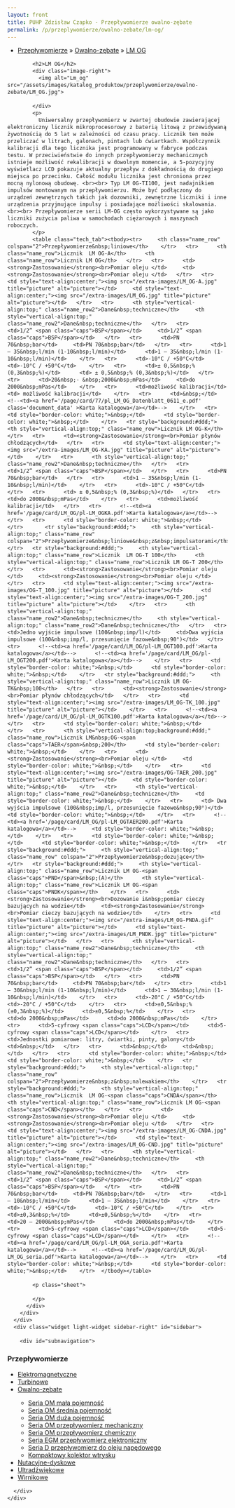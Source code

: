 ```yaml
---
layout: front
title: PUHP Zdzisław Czapko - Przepływomierze owalno-zębate
permalink: /p/przeplywomierze/owalno-zebate/lm-og/
---
```


<div id="content">
  <div class="wrapper-with-color-background">
    <div class="content-area-blog blog-background-sidebar-right">
      <div class="mainarea-left" id="mainarea">
        <div class="blogpost-blog3">
          <div class="post-content">
            <ul class="meta">
<li>
<a href="/p/przeplywomierze">Przepływomierze</a>
»
<a href="/p/przeplywomierze/owalno-zebate">Owalno-zębate</a>
»
<a href="/p/przeplywomierze/owalno-zebate/lm-og">LM OG</a>
</li>
</ul>

            <h2>LM OG</h2>
            <div class="image-right">
              <img alt="Lm_og" src="/assets/images/katalog_produktow/przeplywomierze/owalno-zebate/LM_OG.jpg">

            </div>
            <p>
              Uniwersalny przepływomierz w zwartej obudowie zawierającej elektroniczny licznik mikroprocesorowy z baterią litową z przewidywaną żywotnością do 5 lat w zależności od czasu pracy. Licznik ten może przeliczać w litrach, galonach, pintach lub ćwiartkach. Współczynnik kalibracji dla tego licznika jest programowany w fabryce podczas testu. W przeciwieństwie do innych przepływomierzy mechanicznych istnieje możliwość rekalibracji w dowolnym momencie, a 5-pozycyjny wyświetlacz LCD pokazuje aktualny przepływ z dokładnością do drugiego miejsca po przecinku. Całość modułu licznika jest chroniona przez mocną nylonową obudowę. <br><br> Typ LM OG-TI100, jest nadajnikiem impulsów montowanym na przepływomierzu. Może być podłączony do urządzeń zewnętrznych takich jak dozowniki, zewnętrzne liczniki i inne urządzenia przyjmujące impulsy i posiadające możliwości skalowania. <br><br> Przepływomierze serii LM-OG często wykorzystywane są jako liczniki zużycia paliwa w samochodach ciężarowych i maszynach roboczych.
            </p>
            <table class="tech_tab"><tbody><tr>     <th class="name_row" colspan="2">Przepływomierze&nbsp;liniowe</th>    </tr>   <tr>      <th class="name_row">Licznik  LM OG-A</th>      <th class="name_row">Licznik LM OG</th>   </tr>   <tr>      <td><strong>Zastosowanie</strong><br>Pomiar oleju </td>     <td><strong>Zastosowanie</strong><br>Pomiar oleju </td>   </tr>   <tr>      <td style="text-align:center;"><img src="/extra-images/LM_OG-A.jpg" title="picture" alt="picture"></td>     <td style="text-align:center;"><img src="/extra-images/LM_OG.jpg" title="picture" alt="picture"></td>   </tr>   <tr>      <th style="vertical-align:top;" class="name_row2">Dane&nbsp;techniczne</th>     <th style="vertical-align:top;" class="name_row2">Dane&nbsp;techniczne</th>   </tr>   <tr>      <td>1/2” <span class="caps">BSP</span></td>     <td>1/2” <span class="caps">BSP</span></td>   </tr>   <tr>      <td>PN 70&nbsp;bar</td>     <td>PN 70&nbsp;bar</td>   </tr>   <tr>      <td>1 – 35&nbsp;l/min (1-10&nbsp;l/min)</td>      <td>1 – 35&nbsp;l/min (1-10&nbsp;l/min)</td>    </tr>   <tr>      <td>-10°C / +50°C</td>      <td>-10°C / +50°C</td>    </tr>   <tr>      <td>± 0,5&nbsp;% (0,3&nbsp;%)</td>      <td> ± 0,5&nbsp;% (0,3&nbsp;%)</td>   </tr>   <tr>      <td>20&nbsp;- &nbsp;2000&nbsp;mPas</td>     <td>do 2000&nbsp;mPas</td>    </tr>   <tr>      <td>możliwość kalibracji</td>     <td> możliwość kalibracji</td>    </tr>   <tr>      <td>&nbsp;</td>     <!--<td><a href='/page/card/77/pl_LM_OG_Datenblatt_0611_e.pdf' class='document_data' >Karta katalogowa</a></td>-->    </tr>   <tr>      <td style="border-color: white;">&nbsp;</td>      <td style="border-color: white;">&nbsp;</td>    </tr>   <tr style="background:#ddd;">     <th style="vertical-align:top;" class="name_row">Licznik LM OG-K</th>   </tr>   <tr>      <td><strong>Zastosowanie</strong><br>Pomiar płynów chłodzących</td>   </tr>   <tr>      <td style="text-align:center;"><img src="/extra-images/LM_OG-KA.jpg" title="picture" alt="picture"></td>    </tr>   <tr>      <th style="vertical-align:top;" class="name_row2">Dane&nbsp;techniczne</th>   </tr>   <tr>      <td>1/2” <span class="caps">BSP</span></td>   </tr>   <tr>      <td>PN 70&nbsp;bar</td>   </tr>   <tr>      <td>1 – 35&nbsp;l/min (1-10&nbsp;l/min)</td>    </tr>   <tr>      <td>-10°C / +50°C</td>    </tr>   <tr>      <td> ± 0,5&nbsp;% (0,3&nbsp;%)</td>   </tr>   <tr>      <td>do 2000&nbsp;mPas</td>    </tr>   <tr>      <td>możliwość kalibracji</td>   </tr>   <tr>      <!--<td><a href='/page/card/LM_OG/pl-LM_OGKA.pdf'>Karta katalogowa</a></td>-->    </tr>   <tr>      <td style="border-color: white;">&nbsp;</td>    </tr>       <tr style="background:#ddd;">     <th style="vertical-align:top;" class="name_row" colspan="2">Przepływomierze&nbsp;liniowe&nbsp;z&nbsp;impulsatorami</th>    </tr>   <tr style="background:#ddd;">     <th style="vertical-align:top;" class="name_row">Licznik  LM OG-T 100</th>      <th style="vertical-align:top;" class="name_row">Licznik LM OG-T 200</th>   </tr>   <tr>      <td><strong>Zastosowanie</strong><br>Pomiar oleju </td>     <td><strong>Zastosowanie</strong><br>Pomiar oleju </td>   </tr>   <tr>      <td style="text-align:center;"><img src="/extra-images/OG-T_100.jpg" title="picture" alt="picture"></td>      <td style="text-align:center;"><img src="/extra-images/OG-T_200.jpg" title="picture" alt="picture"></td>    </tr>   <tr>      <th style="vertical-align:top;" class="name_row2">Dane&nbsp;techniczne</th>     <th style="vertical-align:top;" class="name_row2">Dane&nbsp;techniczne</th>   </tr>   <tr>      <td>Jedno wyjście impulsowe (100&nbsp;imp/l)</td>     <td>Dwa wyjścia impulsowe (100&nbsp;imp/l, przesunięcie fazowe&nbsp;90°)</td>   </tr>   <tr>      <!--<td><a href='/page/card/LM_OG/pl-LM_OGT100.pdf'>Karta katalogowa</a></td>-->      <!--<td><a href='/page/card/LM_OG/pl-LM_OGT200.pdf'>Karta katalogowa</a></td>-->    </tr>   <tr>      <td style="border-color: white;">&nbsp;</td>      <td style="border-color: white;">&nbsp;</td>    </tr>   <tr style="background:#ddd;">     <th style="vertical-align:top;" class="name_row">Licznik LM OG-TK&nbsp;100</th>   </tr>   <tr>      <td><strong>Zastosowanie</strong><br>Pomiar płynów chłodzących</td>   </tr>   <tr>      <td style="text-align:center;"><img src="/extra-images/LM_OG-TK_100.jpg" title="picture" alt="picture"></td>    </tr>   <tr>      <!--<td><a href='/page/card/LM_OG/pl-LM_OGTK100.pdf'>Karta katalogowa</a></td>-->   </tr>   <tr>      <td style="border-color: white;">&nbsp;</td>    </tr>   <tr>      <th style="vertical-align:top;background:#ddd;" class="name_row">Licznik LM&nbsp;OG-<span class="caps">TAER</span>&nbsp;200</th>      <td style="border-color: white;">&nbsp;</td>    </tr>   <tr>      <td><strong>Zastosowanie</strong><br>Pomiar oleju </td>     <td style="border-color: white;">&nbsp;</td>    </tr>   <tr>      <td style="text-align:center;"><img src="/extra-images/OG-TAER_200.jpg" title="picture" alt="picture"></td>     <td style="border-color: white;">&nbsp;</td>    </tr>   <tr>      <th style="vertical-align:top;" class="name_row2">Dane&nbsp;techniczne</th>     <td style="border-color: white;">&nbsp;</td>    </tr>   <tr>      <td> Dwa wyjścia impulsowe (100&nbsp;imp/l, przesunięcie fazowe&nbsp;90°)</td>      <td style="border-color: white;">&nbsp;</td>    </tr>   <tr>      <!--<td><a href='/page/card/LM_OG/pl-LM_OGTAER200.pdf'>Karta katalogowa</a></td>-->     <td style="border-color: white;">&nbsp;</td>    </tr>   <tr>      <td style="border-color: white;">&nbsp;</td>      <td style="border-color: white;">&nbsp;</td>    </tr>   <tr style="background:#ddd;">     <th style="vertical-align:top;" class="name_row" colspan="2">Przepływomierze&nbsp;dozujące</th>   </tr>   <tr style="background:#ddd;">     <th style="vertical-align:top;" class="name_row">Licznik LM OG-<span class="caps">PND</span>&nbsp;(A)</th>      <th style="vertical-align:top;" class="name_row">Licznik LM OG-<span class="caps">PNDK</span></th>    </tr>   <tr>      <td><strong>Zastosowanie</strong><br>Dozowanie i&nbsp;pomiar cieczy bazujących na wodzie</td>     <td><strong>Zastosowanie</strong><br>Pomiar cieczy bazujących na wodzie</td>    </tr>   <tr>      <td style="text-align:center;"><img src="/extra-images/LM_OG-PNDA.gif" title="picture" alt="picture"></td>      <td style="text-align:center;"><img src="/extra-images/LM_PNDK.jpg" title="picture" alt="picture"></td>   </tr>   <tr>      <th style="vertical-align:top;" class="name_row2">Dane&nbsp;techniczne</th>     <th style="vertical-align:top;" class="name_row2">Dane&nbsp;techniczne</th>   </tr>   <tr>      <td>1/2” <span class="caps">BSP</span></td>     <td>1/2” <span class="caps">BSP</span></td>   </tr>   <tr>      <td>PN 70&nbsp;bar</td>     <td>PN 70&nbsp;bar</td>   </tr>   <tr>      <td>1 – 30&nbsp;l/min (1-10&nbsp;l/min)</td>      <td>1 – 30&nbsp;l/min (1-10&nbsp;l/min)</td>    </tr>   <tr>      <td>-20°C / +50°C</td>      <td>-20°C / +50°C</td>    </tr>   <tr>      <td>±0,5&nbsp;% (±0,3&nbsp;%)</td>      <td>±0,5&nbsp;%</td>    </tr>   <tr>      <td>do 2000&nbsp;mPas</td>      <td>do 2000&nbsp;mPas</td>    </tr>   <tr>      <td>5-cyfrowy <span class="caps">LCD</span></td>      <td>5-cyfrowy <span class="caps">LCD</span></td>    </tr>   <tr>      <td>Jednostki pomiarowe: litry, ćwiartki, pinty, galony</td>      <td>&nbsp;</td>   </tr>   <tr>      <td>&nbsp;</td>     <td>&nbsp;</td>   </tr>   <tr>      <td style="border-color: white;">&nbsp;</td>      <td style="border-color: white;">&nbsp;</td>    </tr>   <tr style="background:#ddd;">     <th style="vertical-align:top;" class="name_row" colspan="2">Przepływomierze&nbsp;z&nbsp;nalewakiem</th>    </tr>   <tr style="background:#ddd;">     <th style="vertical-align:top;" class="name_row">Licznik  LM OG-<span class="caps">CNDA</span></th>     <th style="vertical-align:top;" class="name_row">Licznik LM OG-<span class="caps">CND</span></th>   </tr>   <tr>      <td><strong>Zastosowanie</strong><br>Pomiar oleju </td>     <td><strong>Zastosowanie</strong><br>Pomiar oleju </td>   </tr>   <tr>      <td style="text-align:center;"><img src="/extra-images/LM_OG-CNDA.jpg" title="picture" alt="picture"></td>      <td style="text-align:center;"><img src="/extra-images/LM_OG-CND.jpg" title="picture" alt="picture"></td>   </tr>   <tr>      <th style="vertical-align:top;" class="name_row2">Dane&nbsp;techniczne</th>     <th style="vertical-align:top;" class="name_row2">Dane&nbsp;techniczne</th>   </tr>   <tr>      <td>1/2” <span class="caps">BSP</span></td>     <td>1/2” <span class="caps">BSP</span></td>   </tr>   <tr>      <td>PN 70&nbsp;bar</td>     <td>PN 70&nbsp;bar</td>   </tr>   <tr>      <td>1 – 10&nbsp;l/min</td>      <td>1 – 35&nbsp;l/min</td>    </tr>   <tr>      <td>-10°C / +50°C</td>      <td>-10°C / +50°C</td>    </tr>   <tr>      <td>±0,3&nbsp;%</td>      <td>±0,5&nbsp;%</td>    </tr>   <tr>      <td>20 – 2000&nbsp;mPas</td>      <td>do 2000&nbsp;mPas</td>    </tr>   <tr>      <td>5-cyfrowy <span class="caps">LCD</span></td>      <td>5-cyfrowy <span class="caps">LCD</span></td>    </tr>   <tr>      <!--<td><a href='/page/card/LM_OG/pl-LM_OGA_seria.pdf'>Karta katalogowa</a></td>-->     <!--<td><a href='/page/card/LM_OG/pl-LM_OG_seria.pdf'>Karta katalogowa</a></td>-->    </tr>   <tr>      <td style="border-color: white;">&nbsp;</td>      <td style="border-color: white;">&nbsp;</td>    </tr>  </tbody></table>

            <p class="sheet">
              
            </p>
          </div>
        </div>
      </div>
      <div class="widget light-widget sidebar-right" id="sidebar">
        
        <div id="subnavigation">
<h3>Przepływomierze</h3>
<ul class="subcategories">
<li class="category"><a href="/p/przeplywomierze/elektromagnetyczne">Elektromagnetyczne</a></li>
<li class="category"><a href="/p/przeplywomierze/turbinowe">Turbinowe</a></li>
<li class="category"><a href="/p/przeplywomierze/owalno-zebate">Owalno-zębate</a></li>
<div class="light-widget">
<ul class="products">
  <li class="product"><a href="/p/przeplywomierze/owalno-zebate/seria-OM-mala-pojemnosc">Seria OM mała pojemność</a></li>
  <li class="product"><a href="/p/przeplywomierze/owalno-zebate/seria-OM-srednia-pojemnosc">Seria OM średnia pojemność</a></li>
  <li class="product"><a href="/p/przeplywomierze/owalno-zebate/seria-OM-duza-pojemnosc">Seria OM duża pojemność</a></li>
  <li class="product"><a href="/p/przeplywomierze/owalno-zebate/seria-OM-przeplywomierz-mechaniczny/">Seria OM przepływomierz mechaniczny</a></li>
  <li class="product"><a href="/p/przeplywomierze/owalno-zebate/seria-OM-przeplywomierz-chemiczny/">Seria OM przepływomierz chemiczny</a></li>
  <li class="product"><a href="/p/przeplywomierze/owalno-zebate/seria-EGM-przeplywomierz-elektroniczny/">Seria EGM przepływomierz elektroniczny</a></li>
  <li class="product"><a href="/p/przeplywomierze/owalno-zebate/seria-D-przeplywomierz-do-oleju-napedowego/">Seria D przepływomierz do oleju napędowego</a></li>
  <li class="product"><a href="/p/przeplywomierze/owalno-zebate/kompaktowy-kolektor-wtrysku-z-dodatkiem-do-bloku-AIM/">Kompaktowy kolektor wtrysku</a></li>
</ul>
</div>
<li class="category"><a href="/p/przeplywomierze/nutacyjne-dyskowe">Nutacyjne-dyskowe</a></li>
<li class="category"><a href="/p/przeplywomierze/ultradzwiekowe">Ultradźwiękowe</a></li>
<li class="category"><a href="/p/przeplywomierze/wirnikowe">Wirnikowe</a></li>
</ul>
</div>

      </div>
    </div>
  </div>
</div>
